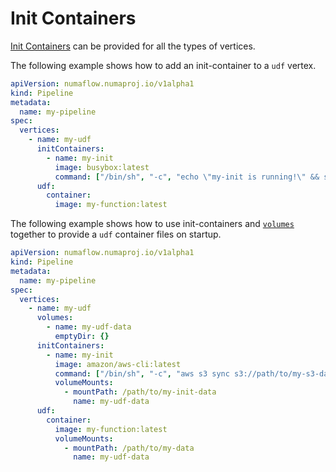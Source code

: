 # Init Containers

[Init Containers](https://kubernetes.io/docs/concepts/workloads/pods/init-containers/) can be provided for all the types of vertices.

The following example shows how to add an init-container to a `udf` vertex.

```yaml
apiVersion: numaflow.numaproj.io/v1alpha1
kind: Pipeline
metadata:
  name: my-pipeline
spec:
  vertices:
    - name: my-udf
      initContainers:
        - name: my-init
          image: busybox:latest
          command: ["/bin/sh", "-c", "echo \"my-init is running!\" && sleep 60"]
      udf:
        container:
          image: my-function:latest
```

The following example shows how to use init-containers and [`volumes`](volumes.md) together to provide a `udf` container files on startup.
```yaml
apiVersion: numaflow.numaproj.io/v1alpha1
kind: Pipeline
metadata:
  name: my-pipeline
spec:
  vertices:
    - name: my-udf
      volumes:
        - name: my-udf-data
          emptyDir: {}
      initContainers:
        - name: my-init
          image: amazon/aws-cli:latest
          command: ["/bin/sh", "-c", "aws s3 sync s3://path/to/my-s3-data /path/to/my-init-data"]
          volumeMounts:
            - mountPath: /path/to/my-init-data
              name: my-udf-data
      udf:
        container:
          image: my-function:latest
          volumeMounts:
            - mountPath: /path/to/my-data
              name: my-udf-data
```
